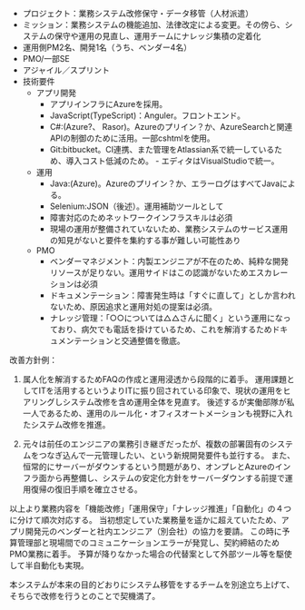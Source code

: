 - プロジェクト：業務システム改修保守・データ移管（人材派遣）
- ミッション：業務システムの機能追加、法律改定による変更。その傍ら、システムの保守や運用の見直し、運用チームにナレッジ集積の定着化
- 運用側PM2名、開発1名（うち、ベンダー4名）
- PMO/一部SE
- アジャイル／スプリント
- 技術要件
  - アプリ開発
    - アプリインフラにAzureを採用。
    - JavaScript(TypeScript)：Anguler。フロントエンド。
    - C#:(Azure?、 Rasor)。Azureのプリイン？か、AzureSearchと関連APIの制御のために活用。一部cshtmlを使用。
    - Git:bitbucket。CI連携、また管理をAtlassian系で統一しているため、導入コスト低減のため。    - エディタはVisualStudioで統一。
  - 運用
    - Java:(Azure)。Azureのプリイン？か、エラーログはすべてJavaによる。
    - Selenium:JSON（後述）。運用補助ツールとして
    - 障害対応のためネットワークインフラスキルは必須
    - 現場の運用が整備されていないため、業務システムのサービス運用の知見がないと要件を集約する事が難しい可能性あり
  - PMO
    - ベンダーマネジメント：内製エンジニアが不在のため、純粋な開発リソースが足りない。運用サイドはこの認識がないためエスカレーションは必須
    - ドキュメンテーション：障害発生時は「すぐに直して」としか言われないため、原因追求と運用対処の提案は必須。
    - ナレッジ管理：「○○については△△さんに聞く」という運用になっており、病欠でも電話を掛けているため、これを解消するためドキュメンテーションと交通整備を徹底。

改善方針例：
1. 属人化を解消するためFAQの作成と運用浸透から段階的に着手。
運用課題としてITを活用するというよりITに振り回されている印象で、現状の運用をヒアリングしシステム改修を含め運用全体を見直す。
後述するが実働部隊が私一人であるため、運用のルール化・オフィスオートメーションも視野に入れたシステム改修を推進。

2. 元々は前任のエンジニアの業務引き継ぎだったが、複数の部署固有のシステムをつなぎ込んで一元管理したい、という新規開発要件も並行する。
また、恒常的にサーバーがダウンするという問題があり、オンプレとAzureのインフラ面から再整備し、システムの安定化方針をサーバーダウンする前提で運用復帰の復旧手順を確立させる。

以上より業務内容を「機能改修」「運用保守」「ナレッジ推進」「自動化」の４つに分けて順次対応する。
当初想定していた業務量を遥かに超えていたため、アプリ開発元のベンダーと社内エンジニア（別会社）の協力を要請。
この時に予算管理部と現場間でのコミュニケーションエラーが発覚し、契約締結のためPMO業務に着手。
予算が降りなかった場合の代替案として外部ツール等を駆使して半自動化も実現。

本システムが本来の目的どおりにシステム移管をするチームを別途立ち上げて、そちらで改修を行うとのことで契機満了。
